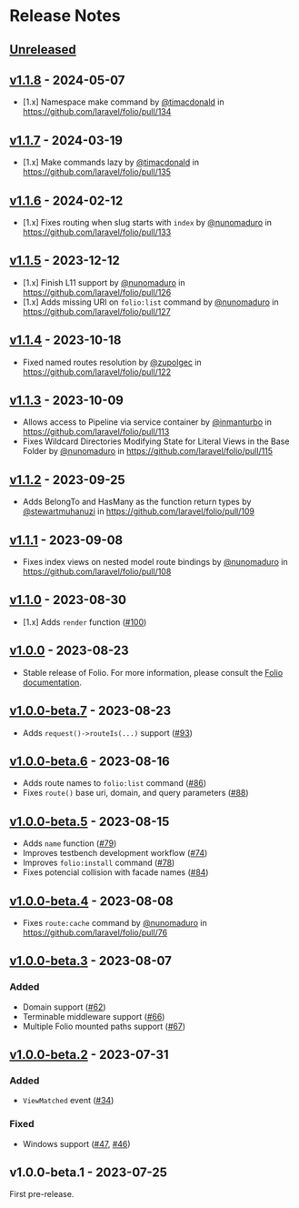 # Release Notes

## [Unreleased](https://github.com/laravel/folio/compare/v1.1.8...master)

## [v1.1.8](https://github.com/laravel/folio/compare/v1.1.7...v1.1.8) - 2024-05-07

* [1.x] Namespace make command by [@timacdonald](https://github.com/timacdonald) in https://github.com/laravel/folio/pull/134

## [v1.1.7](https://github.com/laravel/folio/compare/v1.1.6...v1.1.7) - 2024-03-19

* [1.x] Make commands lazy by [@timacdonald](https://github.com/timacdonald) in https://github.com/laravel/folio/pull/135

## [v1.1.6](https://github.com/laravel/folio/compare/v1.1.5...v1.1.6) - 2024-02-12

* [1.x] Fixes routing when slug starts with `index` by [@nunomaduro](https://github.com/nunomaduro) in https://github.com/laravel/folio/pull/133

## [v1.1.5](https://github.com/laravel/folio/compare/v1.1.4...v1.1.5) - 2023-12-12

* [1.x] Finish L11 support by [@nunomaduro](https://github.com/nunomaduro) in https://github.com/laravel/folio/pull/126
* [1.x] Adds missing URI on `folio:list` command by [@nunomaduro](https://github.com/nunomaduro) in https://github.com/laravel/folio/pull/127

## [v1.1.4](https://github.com/laravel/folio/compare/v1.1.3...v1.1.4) - 2023-10-18

- Fixed named routes resolution by [@zupolgec](https://github.com/zupolgec) in https://github.com/laravel/folio/pull/122

## [v1.1.3](https://github.com/laravel/folio/compare/v1.1.2...v1.1.3) - 2023-10-09

- Allows access to Pipeline via service container by [@inmanturbo](https://github.com/inmanturbo) in https://github.com/laravel/folio/pull/113
- Fixes Wildcard Directories Modifying State for Literal Views in the Base Folder by [@nunomaduro](https://github.com/nunomaduro) in https://github.com/laravel/folio/pull/115

## [v1.1.2](https://github.com/laravel/folio/compare/v1.1.1...v1.1.2) - 2023-09-25

- Adds BelongTo and HasMany as the function return types by [@stewartmuhanuzi](https://github.com/stewartmuhanuzi) in https://github.com/laravel/folio/pull/109

## [v1.1.1](https://github.com/laravel/folio/compare/v1.1.0...v1.1.1) - 2023-09-08

- Fixes index views on nested model route bindings by [@nunomaduro](https://github.com/nunomaduro) in https://github.com/laravel/folio/pull/108

## [v1.1.0](https://github.com/laravel/folio/compare/v1.0.0...v1.1.0) - 2023-08-30

- [1.x] Adds `render` function ([#100](https://github.com/laravel/folio/pull/100))

## [v1.0.0](https://github.com/laravel/folio/compare/v1.0.0-beta.7...v1.0.0) - 2023-08-23

- Stable release of Folio. For more information, please consult the [Folio documentation](https://laravel.com/docs/folio).

## [v1.0.0-beta.7](https://github.com/laravel/folio/compare/v1.0.0-beta.6...v1.0.0-beta.7) - 2023-08-23

- Adds `request()->routeIs(...)` support ([#93](https://github.com/laravel/folio/pull/93))

## [v1.0.0-beta.6](https://github.com/laravel/folio/compare/v1.0.0-beta.5...v1.0.0-beta.6) - 2023-08-16

- Adds route names to `folio:list` command ([#86](https://github.com/laravel/folio/pull/86))
- Fixes `route()` base uri, domain, and query parameters ([#88](https://github.com/laravel/folio/pull/88))

## [v1.0.0-beta.5](https://github.com/laravel/folio/compare/v1.0.0-beta.4...v1.0.0-beta.5) - 2023-08-15

- Adds `name` function ([#79](https://github.com/laravel/folio/pull/79))
- Improves testbench development workflow ([#74](https://github.com/laravel/folio/pull/74))
- Improves `folio:install` command ([#78](https://github.com/laravel/folio/pull/78))
- Fixes potencial collision with facade names ([#84](https://github.com/laravel/folio/pull/84))

## [v1.0.0-beta.4](https://github.com/laravel/folio/compare/v1.0.0-beta.3...v1.0.0-beta.4) - 2023-08-08

- Fixes `route:cache` command by [@nunomaduro](https://github.com/nunomaduro) in https://github.com/laravel/folio/pull/76

## [v1.0.0-beta.3](https://github.com/laravel/folio/compare/v1.0.0-beta.2...v1.0.0-beta.3) - 2023-08-07

### Added

- Domain support ([#62](https://github.com/laravel/folio/pull/62))
- Terminable middleware support ([#66](https://github.com/laravel/folio/pull/66))
- Multiple Folio mounted paths support ([#67](https://github.com/laravel/folio/pull/67))

## [v1.0.0-beta.2](https://github.com/laravel/folio/compare/v1.0.0-beta.1...v1.0.0-beta.2) - 2023-07-31

### Added

- `ViewMatched` event ([#34](https://github.com/laravel/folio/pull/34))

### Fixed

- Windows support ([#47](https://github.com/laravel/folio/pull/47), [#46](https://github.com/laravel/folio/pull/46))

## v1.0.0-beta.1 - 2023-07-25

First pre-release.
